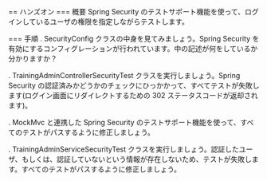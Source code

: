 == ハンズオン
=== 概要
Spring Security のテストサポート機能を使って、ログインしているユーザの権限を指定しながらテストします。

=== 手順
. SecurityConfig クラスの中身を見てみましょう。Spring Security を有効にするコンフィグレーションが行われています。中の記述が何をしているか分かりますか？

. TrainingAdminControllerSecurityTest クラスを実行しましょう。Spring Security の認証済みかどうかのチェックにひっかかって、すべてテストが失敗します(ログイン画面にリダイレクトするための 302 ステータスコードが返却されます)。

. MockMvc と連携した Spring Security のテストサポート機能を使って、すべてのテストがパスするように修正しましょう。

. TrainingAdminServiceSecurityTest クラスを実行しましょう。認証したユーザ、もしくは、認証していないという情報が存在しないため、テストが失敗します。すべてのテストがパスするように修正しましょう。
